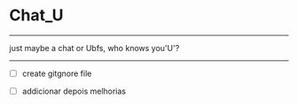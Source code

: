 # Chat_U
 ___
 just maybe  a chat or Ubfs, who knows you'U'? 
___
 - [ ] create gitgnore file

- [ ] addicionar depois melhorias
